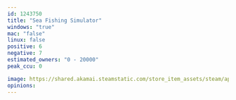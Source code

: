 ```yaml
---
id: 1243750
title: "Sea Fishing Simulator"
windows: "true"
mac: "false"
linux: false
positive: 6
negative: 7
estimated_owners: "0 - 20000"
peak_ccu: 0

image: https://shared.akamai.steamstatic.com/store_item_assets/steam/apps/1243750/header.jpg?t=1704737756
opinions:
---
```

